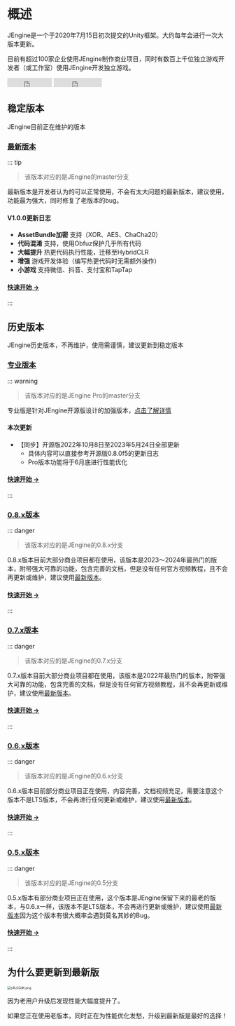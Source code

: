 # 概述

JEngine是一个于2020年7月15日初次提交的Unity框架。大约每年会进行一次大版本更新。

目前有超过100家企业使用JEngine制作商业项目，同时有数百上千位独立游戏开发者（或工作室）使用JEngine开发独立游戏。

<ul style="list-style:none;padding:0">
  <li style="display:inline-block">
    <iframe src="https://ghbtns.com/github-btn.html?user=JasonXuDeveloper&amp;repo=JEngine&amp;type=star&amp;count=true" frameborder="0" scrolling="0" width="102px" height="21px"></iframe>
  </li>
  <li style="display:inline-block">
    <iframe src="https://ghbtns.com/github-btn.html?user=JasonXuDeveloper&amp;repo=JEngine&amp;type=fork&amp;count=true" frameborder="0" scrolling="0" width="110px" height="21px"></iframe>
  </li>
</ul>


## 稳定版本

JEngine目前正在维护的版本



### [最新版本](/zh/documents/1.0/) <Badge type="tip" text="v1.0.0" vertical="middle" />

::: tip 

> 该版本对应的是JEngine的master分支

最新版本是开发者认为的可以正常使用，不会有太大问题的最新版本，建议使用，功能最为强大，同时修复了老版本的bug。

#### V1.0.0更新日志

- **AssetBundle加密** 支持（XOR、AES、ChaCha20）
- **代码混淆** 支持，使用Obfuz保护几乎所有代码
- **大幅提升** 热更代码执行性能，迁移至HybridCLR
- **增强** 游戏开发体验（编写热更代码时无需额外操作）
- **小游戏** 支持微信、抖音、支付宝和TapTap

#### [快速开始 →](/zh/documents/1.0/)

:::




## 历史版本

JEngine历史版本，不再维护，使用需谨慎，建议更新到稳定版本


### [专业版本](/zh/documents/pro/) <Badge type="warning" text="PRO v1.6" vertical="middle" />

::: warning 

> 该版本对应的是JEngine Pro的master分支

专业版是针对JEngine开源版设计的加强版本，[点击了解详情](/zh/documents/pro/)

#### 本次更新

- 【同步】开源版2022年10月8日至2023年5月24日全部更新
  - 具体内容可以直接参考开源版0.8.0f5的更新日志
  - Pro版本功能将于6月底进行性能优化

#### [快速开始 →](/zh/documents/pro/)

:::

### [0.8.x版本](/zh/documents/0.8/) <Badge type="danger" text="v0.8.x" vertical="middle" />

::: danger

> 该版本对应的是JEngine的0.8.x分支

0.8.x版本目前大部分商业项目都在使用，该版本是2023～2024年最热门的版本，附带强大可靠的功能，包含完善的文档，但是没有任何官方视频教程，且不会再更新或维护，建议使用[最新版本](#最新版本)。

#### [快速开始 →](/zh/documents/0.8/)

:::



### [0.7.x版本](/zh/documents/0.7/) <Badge type="danger" text="v0.7.x" vertical="middle" />

::: danger

> 该版本对应的是JEngine的0.7.x分支

0.7.x版本目前大部分商业项目都在使用，该版本是2022年最热门的版本，附带强大可靠的功能，包含完善的文档，但是没有任何官方视频教程，且不会再更新或维护，建议使用[最新版本](#最新版本)。

#### [快速开始 →](/zh/documents/0.7/)

:::

### [0.6.x版本](/zh/documents/0.6/) <Badge type="danger" text="v0.6.x" vertical="middle" />
::: danger
> 该版本对应的是JEngine的0.6.x分支

0.6.x版本目前部分商业项目正在使用，内容完善，文档视频充足，需要注意这个版本不是LTS版本，不会再进行任何更新或维护，建议使用[最新版本](#最新版本)。

#### [快速开始 →](/zh/documents/0.6/)

:::

### [0.5.x版本](/zh/documents/0.5/) <Badge type="danger" text="v0.5.x" vertical="middle" />
::: danger
> 该版本对应的是JEngine的0.5分支

0.5.x版本有部分商业项目正在使用，这个版本是JEngine保留下来的最老的版本，与0.6.x一样，该版本不是LTS版本，不会再进行更新或维护，建议使用[最新版本](#最新版本)因为这个版本有很大概率会遇到莫名其妙的Bug。

#### [快速开始 →](/zh/documents/0.5/)

:::







## 为什么要更新到最新版

<img src="https://s1.ax1x.com/2023/05/27/p9LCGdK.png" alt="p9LCGdK.png" style="zoom:50%;" />

因为老用户升级后发现性能大幅度提升了。

如果您正在使用老版本，同时正在为性能优化发愁，升级到最新版是最好的选择！